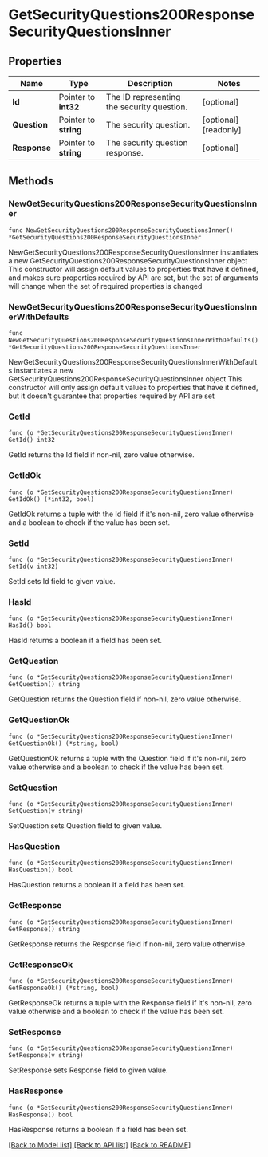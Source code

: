 # GetSecurityQuestions200ResponseSecurityQuestionsInner

## Properties

Name | Type | Description | Notes
------------ | ------------- | ------------- | -------------
**Id** | Pointer to **int32** | The ID representing the security question. | [optional] 
**Question** | Pointer to **string** | The security question. | [optional] [readonly] 
**Response** | Pointer to **string** | The security question response. | [optional] 

## Methods

### NewGetSecurityQuestions200ResponseSecurityQuestionsInner

`func NewGetSecurityQuestions200ResponseSecurityQuestionsInner() *GetSecurityQuestions200ResponseSecurityQuestionsInner`

NewGetSecurityQuestions200ResponseSecurityQuestionsInner instantiates a new GetSecurityQuestions200ResponseSecurityQuestionsInner object
This constructor will assign default values to properties that have it defined,
and makes sure properties required by API are set, but the set of arguments
will change when the set of required properties is changed

### NewGetSecurityQuestions200ResponseSecurityQuestionsInnerWithDefaults

`func NewGetSecurityQuestions200ResponseSecurityQuestionsInnerWithDefaults() *GetSecurityQuestions200ResponseSecurityQuestionsInner`

NewGetSecurityQuestions200ResponseSecurityQuestionsInnerWithDefaults instantiates a new GetSecurityQuestions200ResponseSecurityQuestionsInner object
This constructor will only assign default values to properties that have it defined,
but it doesn't guarantee that properties required by API are set

### GetId

`func (o *GetSecurityQuestions200ResponseSecurityQuestionsInner) GetId() int32`

GetId returns the Id field if non-nil, zero value otherwise.

### GetIdOk

`func (o *GetSecurityQuestions200ResponseSecurityQuestionsInner) GetIdOk() (*int32, bool)`

GetIdOk returns a tuple with the Id field if it's non-nil, zero value otherwise
and a boolean to check if the value has been set.

### SetId

`func (o *GetSecurityQuestions200ResponseSecurityQuestionsInner) SetId(v int32)`

SetId sets Id field to given value.

### HasId

`func (o *GetSecurityQuestions200ResponseSecurityQuestionsInner) HasId() bool`

HasId returns a boolean if a field has been set.

### GetQuestion

`func (o *GetSecurityQuestions200ResponseSecurityQuestionsInner) GetQuestion() string`

GetQuestion returns the Question field if non-nil, zero value otherwise.

### GetQuestionOk

`func (o *GetSecurityQuestions200ResponseSecurityQuestionsInner) GetQuestionOk() (*string, bool)`

GetQuestionOk returns a tuple with the Question field if it's non-nil, zero value otherwise
and a boolean to check if the value has been set.

### SetQuestion

`func (o *GetSecurityQuestions200ResponseSecurityQuestionsInner) SetQuestion(v string)`

SetQuestion sets Question field to given value.

### HasQuestion

`func (o *GetSecurityQuestions200ResponseSecurityQuestionsInner) HasQuestion() bool`

HasQuestion returns a boolean if a field has been set.

### GetResponse

`func (o *GetSecurityQuestions200ResponseSecurityQuestionsInner) GetResponse() string`

GetResponse returns the Response field if non-nil, zero value otherwise.

### GetResponseOk

`func (o *GetSecurityQuestions200ResponseSecurityQuestionsInner) GetResponseOk() (*string, bool)`

GetResponseOk returns a tuple with the Response field if it's non-nil, zero value otherwise
and a boolean to check if the value has been set.

### SetResponse

`func (o *GetSecurityQuestions200ResponseSecurityQuestionsInner) SetResponse(v string)`

SetResponse sets Response field to given value.

### HasResponse

`func (o *GetSecurityQuestions200ResponseSecurityQuestionsInner) HasResponse() bool`

HasResponse returns a boolean if a field has been set.


[[Back to Model list]](../README.md#documentation-for-models) [[Back to API list]](../README.md#documentation-for-api-endpoints) [[Back to README]](../README.md)


